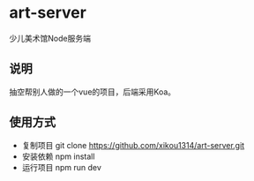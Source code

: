# art-server
少儿美术馆Node服务端
## 说明
  抽空帮别人做的一个vue的项目，后端采用Koa。
## 使用方式
  * 复制项目
    git clone https://github.com/xikou1314/art-server.git
  * 安装依赖
    npm install
  * 运行项目
    npm run dev
